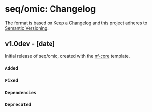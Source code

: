 # seq/omic: Changelog

The format is based on [Keep a Changelog](https://keepachangelog.com/en/1.0.0/)
and this project adheres to [Semantic Versioning](https://semver.org/spec/v2.0.0.html).

## v1.0dev - [date]

Initial release of seq/omic, created with the [nf-core](https://nf-co.re/) template.

### `Added`

### `Fixed`

### `Dependencies`

### `Deprecated`
